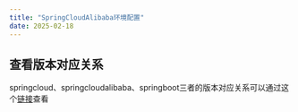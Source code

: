 ```yaml
---
title: "SpringCloudAlibaba环境配置"
date: 2025-02-18
---
```


## 查看版本对应关系
springcloud、springcloudalibaba、springboot三者的版本对应关系可以通过这个[链接](https://github.com/alibaba/spring-cloud-alibaba/wiki/%E7%89%88%E6%9C%AC%E8%AF%B4%E6%98%8E)查看


